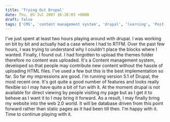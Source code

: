 ```yaml
---
title: 'Trying Out Drupal'
date: Thu, 05 Jul 2007 16:26:03 +0000
draft: false
tags: ['CMS', 'content management system', 'drupal', 'learning', 'Post-university life', 'tech related', 'website news']
---
```


I've just spent at least two hours playing around with drupal. I was working on bit by bit and actually had a case where I had to RTFM. Over the past few hours, I was trying to understand why I couldn't place the blocks where I wanted. Finally, I found out. I had forgotten to upload the themes folder therefore no content was uploaded. It's a Content management system, developed so that people may contribute new content without the hassle of uploading HTML files. I've used a few but this is the best implementation so far. So far my impressions are good. I'm running version 5.1 of Drupal, the most recent one. It's got quite a good number of features and looks really flexible so I may have quite a bit of fun with it. At the moment drupal is not available for direct viewing by people visiting my page but as I get it to behave as I want it to I may bring it forward. As a result, I may finally bring my website into the web 2.0 world. It will be database driven from this point forward rather than static pages as it had been till then. I'm happy with it. Time to continue playing with it.